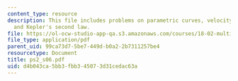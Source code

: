 ```yaml
---
content_type: resource
description: This file includes problems on parametric curves, velocity, acceleration,
  and Kepler's second law.
file: https://ol-ocw-studio-app-qa.s3.amazonaws.com/courses/18-02-multivariable-calculus-spring-2006/d4b043ca5bb3fbb345073d31cedac63a_ps2_s06.pdf
file_type: application/pdf
parent_uid: 99ca73d7-5be7-449d-b0a2-2b7311257be4
resourcetype: Document
title: ps2_s06.pdf
uid: d4b043ca-5bb3-fbb3-4507-3d31cedac63a
---
```

